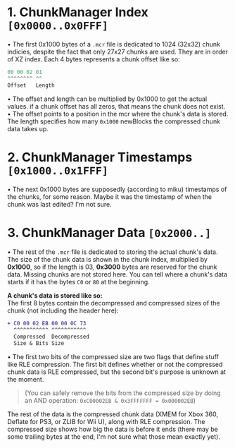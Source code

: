 # **__1. ChunkManager Index `[0x0000..0x0FFF]`__**  
• The first 0x1000 bytes of a `.mcr` file is dedicated to 1024 (32x32) chunk indicies, despite the fact that only 27x27 chunks are used. They are in order of XZ index. Each 4 bytes represents a chunk offset like so:  
```cs
00 00 02 01
^^^^^^^^ ^^
Offset   Length
```  
• The offset and length can be multiplied by 0x1000 to get the actual values. if a chunk offset has all zeros, that means the chunk does not exist.  
• The offset points to a position in the mcr where the chunk's data is stored. The length specifies how many `0x1000` newBlocks the compressed chunk data takes up.  
# __**2. ChunkManager Timestamps `[0x1000..0x1FFF]`**__  
• The next 0x1000 bytes are supposedly (according to miku) timestamps of the chunks, for some reason. Maybe it was the timestamp of when the chunk was last edited? I'm not sure.  
# __**3. ChunkManager Data `[0x2000..]`**__  
• The rest of the `.mcr` file is dedicated to storing the actual chunk's data. The size of the chunk data is shown in the chunk index, multiplied by **0x1000**, so if the length is 03, **0x3000** bytes are reserved for the chunk data. Missing chunks are not stored here. You can tell where a chunk's data starts if it has the bytes `C0` or `80` at the beginning.   

__A chunk's data is stored like so:__  
The first 8 bytes contain the decompressed and compressed sizes of the chunk (not including the header here):
```diff
+ C0 00 02 EB 00 00 0C 73
  ^^^^^^^^^^^ ^^^^^^^^^^^
  Compressed  Decompressed
  Size & Bits Size
```  
• The first two bits of the compressed size are two flags that define stuff like RLE compression. The first bit defines whether or not the compressed chunk data is RLE compressed, but the second bit's purpose is unknown at the moment.
> (You can safely remove the bits from the compressed size by doing an AND operation: `0xC00002EB & 0x3FFFFFFF = 0x000002EB`)

The rest of the data is the compressed chunk data (XMEM for Xbox 360, Deflate for PS3, or ZLIB for Wii U), along with RLE compression. The compressed size shows how big the data is before it ends (there may be some trailing bytes at the end, I'm not sure what those mean exactly yet).  
